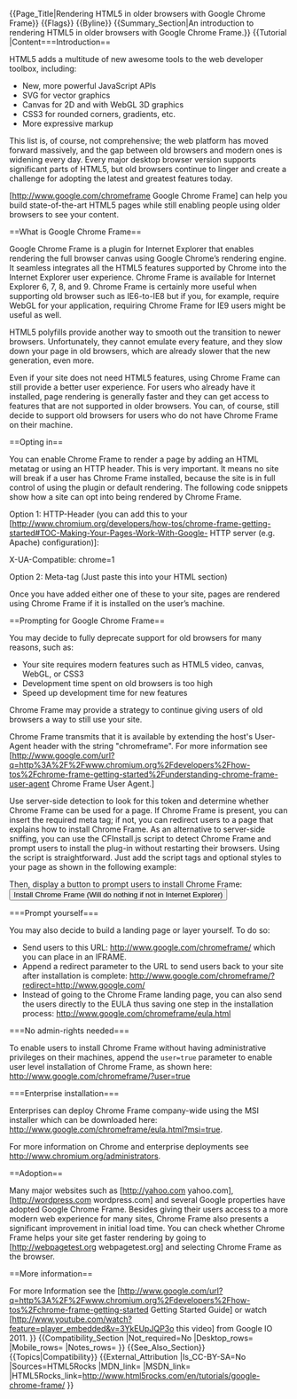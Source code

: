 {{Page_Title|Rendering HTML5 in older browsers with Google Chrome Frame}}
{{Flags}}
{{Byline}}
{{Summary_Section|An introduction to rendering HTML5 in older browsers with Google Chrome Frame.}}
{{Tutorial
|Content===Introduction==

HTML5 adds a multitude of new awesome tools to the web developer toolbox, including:

* New, more powerful JavaScript APIs
* SVG for vector graphics
* Canvas for 2D and with WebGL 3D graphics
* CSS3 for rounded corners, gradients, etc.
* More expressive markup

This list is, of course, not comprehensive; the web platform has moved forward massively, and the gap between old browsers and modern ones is widening every day. Every major desktop browser version supports significant parts of HTML5, but old browsers continue to linger and create a challenge for adopting the latest and greatest features today.

[http://www.google.com/chromeframe Google Chrome Frame] can help you build state-of-the-art HTML5 pages while still enabling people using older browsers to see your content.

==What is Google Chrome Frame==

Google Chrome Frame is a plugin for Internet Explorer that enables rendering the full browser canvas using Google Chrome’s rendering engine. It seamless integrates all the HTML5 features supported by Chrome into the Internet Explorer user experience. Chrome Frame is available for Internet Explorer 6, 7, 8, and 9. Chrome Frame is certainly more useful when supporting old browser such as IE6-to-IE8 but if you, for example, require WebGL for your application, requiring Chrome Frame for IE9 users might be useful as well.

HTML5 polyfills provide another way to smooth out the transition to newer browsers. Unfortunately, they cannot emulate every feature, and they slow down your page in old browsers, which are already slower that the new generation, even more.

Even if your site does not need HTML5 features, using Chrome Frame can still provide a better user experience. For users who already have it installed, page rendering is generally faster and they can get access to features that are not supported in older browsers. You can, of course, still decide to support old browsers for users who do not have Chrome Frame on their machine.

==Opting in==

You can enable Chrome Frame to render a page by adding an HTML metatag or using an HTTP header. This is very important. It means no site will break if a user has Chrome Frame installed, because the site is in full control of using the plugin or default rendering. The following code snippets show how a site can opt into being rendered by Chrome Frame.

Option 1: HTTP-Header (you can add this to your [http://www.chromium.org/developers/how-tos/chrome-frame-getting-started#TOC-Making-Your-Pages-Work-With-Google- HTTP server (e.g. Apache) configuration)]<nowiki>: </nowiki>

 X-UA-Compatible: chrome=1

Option 2: Meta-tag (Just paste this into your HTML <head> section)<br />

 <meta http-equiv="X-UA-Compatible" content="chrome=1">

Once you have added either one of these to your site, pages are rendered using Chrome Frame if it is installed on the user’s machine.

==Prompting for Google Chrome Frame==

You may decide to fully deprecate support for old browsers for many reasons, such as:

* Your site requires modern features such as HTML5 video, canvas, WebGL, or CSS3
* Development time spent on old browsers is too high
* Speed up development time for new features

Chrome Frame may provide a strategy to continue giving users of old browsers a way to still use your site.

Chrome Frame transmits that it is available by extending the host's User-Agent header with the string "chromeframe". For more information see [http://www.google.com/url?q=http%3A%2F%2Fwww.chromium.org%2Fdevelopers%2Fhow-tos%2Fchrome-frame-getting-started%2Funderstanding-chrome-frame-user-agent Chrome Frame User Agent.]

Use server-side detection to look for this token and determine whether Chrome Frame can be used for a page. If Chrome Frame is present, you can insert the required meta tag; if not, you can redirect users to a page that explains how to install Chrome Frame. As an alternative to server-side sniffing, you can use the CFInstall.js script to detect Chrome Frame and prompt users to install the plug-in without restarting their browsers. Using the script is straightforward. Just add the script tags and optional styles to your page as shown in the following example:

 <html>
 <body>
 <script type="text/javascript"
       src="http://ajax.googleapis.com/ajax/libs/chrome-frame/1 /CFInstall.min.js">
 </script>
 
 <style>
    /*
    CSS rules to use for styling the overlay:
       .chromeFrameOverlayContent
       .chromeFrameOverlayContent iframe
       .chromeFrameOverlayCloseBar
       .chromeFrameOverlayUnderlay
    */
 </style>
  
 <script>
    // You may want to place these lines inside an onload handler
    CFInstall.check({
       mode: "overlay",
       destination: "http://www.waikiki.com"
    });
 </script>
 </body>
 </html>

Then, display a button to prompt users to install Chrome Frame:
 <button onclick="GCF_Install()">Install Chrome Frame (Will do nothing if not in Internet Explorer)</button>

===Prompt yourself===

You may also decide to build a landing page or layer yourself. To do so:
* Send users to this URL: http://www.google.com/chromeframe/ which you can place in an IFRAME.
* Append a redirect parameter to the URL to send users back to your site after installation is complete: http://www.google.com/chromeframe/?redirect=http://www.google.com/
* Instead of going to the Chrome Frame landing page, you can also send the users directly to the EULA thus saving one step in the installation process: http://www.google.com/chromeframe/eula.html

===No admin-rights needed===

To enable users to install Chrome Frame without having administrative privileges on their machines, append the <code>user=true</code> parameter to enable user level installation of Chrome Frame, as shown here: http://www.google.com/chromeframe/?user=true

===Enterprise installation===

Enterprises can deploy Chrome Frame company-wide using the MSI installer which can be downloaded here: http://www.google.com/chromeframe/eula.html?msi=true.

For more information on Chrome and enterprise deployments see http://www.chromium.org/administrators.

==Adoption==

Many major websites such as [http://yahoo.com yahoo.com], [http://wordpress.com wordpress.com] and several Google properties have adopted Google Chrome Frame. Besides giving their users access to a more modern web experience for many sites, Chrome Frame also presents a significant improvement in initial load time. You can check whether Chrome Frame helps your site get faster rendering by going to [http://webpagetest.org webpagetest.org] and selecting Chrome Frame as the browser.

==More information==

For more Information see the [http://www.google.com/url?q=http%3A%2F%2Fwww.chromium.org%2Fdevelopers%2Fhow-tos%2Fchrome-frame-getting-started Getting Started Guide] or watch [http://www.youtube.com/watch?feature=player_embedded&v=3YkEUpJQP3o this video] from Google IO 2011.
}}
{{Compatibility_Section
|Not_required=No
|Desktop_rows=
|Mobile_rows=
|Notes_rows=
}}
{{See_Also_Section}}
{{Topics|Compatibility}}
{{External_Attribution
|Is_CC-BY-SA=No
|Sources=HTML5Rocks
|MDN_link=
|MSDN_link=
|HTML5Rocks_link=http://www.html5rocks.com/en/tutorials/google-chrome-frame/
}}